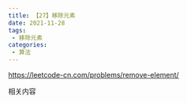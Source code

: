 ```yaml
---
title: 【27】移除元素
date: 2021-11-28
tags:
 - 移除元素
categories: 
 - 算法
---
```

https://leetcode-cn.com/problems/remove-element/

相关内容